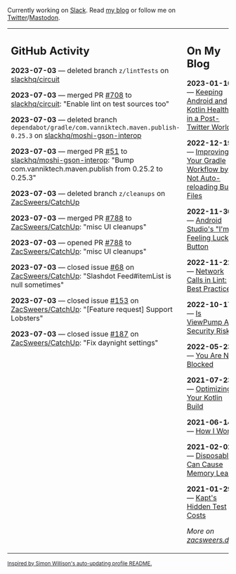 Currently working on [Slack](https://slack.com/). Read [my blog](https://zacsweers.dev/) or follow me on [Twitter](https://twitter.com/ZacSweers)/[Mastodon](https://hachyderm.io/@ZacSweers).

<table><tr><td valign="top" width="60%">

## GitHub Activity
<!-- githubActivity starts -->
**2023-07-03** — deleted branch `z/lintTests` on [slackhq/circuit](https://github.com/slackhq/circuit)

**2023-07-03** — merged PR [#708](https://github.com/slackhq/circuit/pull/708) to [slackhq/circuit](https://github.com/slackhq/circuit): "Enable lint on test sources too"

**2023-07-03** — deleted branch `dependabot/gradle/com.vanniktech.maven.publish-0.25.3` on [slackhq/moshi-gson-interop](https://github.com/slackhq/moshi-gson-interop)

**2023-07-03** — merged PR [#51](https://github.com/slackhq/moshi-gson-interop/pull/51) to [slackhq/moshi-gson-interop](https://github.com/slackhq/moshi-gson-interop): "Bump com.vanniktech.maven.publish from 0.25.2 to 0.25.3"

**2023-07-03** — deleted branch `z/cleanups` on [ZacSweers/CatchUp](https://github.com/ZacSweers/CatchUp)

**2023-07-03** — merged PR [#788](https://github.com/ZacSweers/CatchUp/pull/788) to [ZacSweers/CatchUp](https://github.com/ZacSweers/CatchUp): "misc UI cleanups"

**2023-07-03** — opened PR [#788](https://github.com/ZacSweers/CatchUp/pull/788) to [ZacSweers/CatchUp](https://github.com/ZacSweers/CatchUp): "misc UI cleanups"

**2023-07-03** — closed issue [#68](https://github.com/ZacSweers/CatchUp/issues/68) on [ZacSweers/CatchUp](https://github.com/ZacSweers/CatchUp): "Slashdot Feed#itemList is null sometimes"

**2023-07-03** — closed issue [#153](https://github.com/ZacSweers/CatchUp/issues/153) on [ZacSweers/CatchUp](https://github.com/ZacSweers/CatchUp): "[Feature request] Support Lobsters"

**2023-07-03** — closed issue [#187](https://github.com/ZacSweers/CatchUp/issues/187) on [ZacSweers/CatchUp](https://github.com/ZacSweers/CatchUp): "Fix daynight settings"
<!-- githubActivity ends -->
</td><td valign="top" width="40%">

## On My Blog
<!-- blog starts -->
**2023-01-10** — [Keeping Android and Kotlin Healthy in a Post-Twitter World](https://www.zacsweers.dev/keeping-android-healthy/)

**2022-12-19** — [Improving Your Gradle Workflow by Not Auto-reloading Build Files](https://www.zacsweers.dev/improving-your-workflow-by-not-auto-reloading-build-files/)

**2022-11-30** — [Android Studio's "I'm Feeling Lucky" Button](https://www.zacsweers.dev/android-studios-im-feeling-lucky-button/)

**2022-11-22** — [Network Calls in Lint: Best Practices](https://www.zacsweers.dev/network-calls-in-lint-best-practices/)

**2022-10-17** — [Is ViewPump A Security Risk?](https://www.zacsweers.dev/is-viewpump-a-security-risk/)

**2022-05-23** — [You Are Not Blocked](https://www.zacsweers.dev/you-are-not-blocked/)

**2021-07-23** — [Optimizing Your Kotlin Build](https://www.zacsweers.dev/optimizing-your-kotlin-build/)

**2021-06-14** — [How I Work](https://www.zacsweers.dev/how-i-work/)

**2021-02-02** — [Disposables Can Cause Memory Leaks](https://www.zacsweers.dev/disposables-can-cause-memory-leaks/)

**2021-01-29** — [Kapt's Hidden Test Costs](https://www.zacsweers.dev/kapts-hidden-test-costs/)
<!-- blog ends -->
_More on [zacsweers.dev](https://zacsweers.dev/)_
</td></tr></table>

<sub><a href="https://simonwillison.net/2020/Jul/10/self-updating-profile-readme/">Inspired by Simon Willison's auto-updating profile README.</a></sub>
